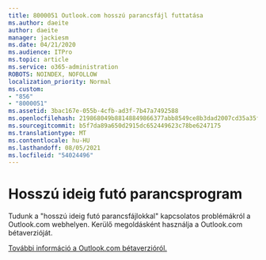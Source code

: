 ```yaml
---
title: 8000051 Outlook.com hosszú parancsfájl futtatása
ms.author: daeite
author: daeite
manager: jackiesm
ms.date: 04/21/2020
ms.audience: ITPro
ms.topic: article
ms.service: o365-administration
ROBOTS: NOINDEX, NOFOLLOW
localization_priority: Normal
ms.custom:
- "856"
- "8000051"
ms.assetid: 3bac167e-055b-4cfb-ad3f-7b47a7492588
ms.openlocfilehash: 219868049b88148849866377abb8549ce8b3dad2007cd35a35fc3dffcaa6ff83
ms.sourcegitcommit: b5f7da89a650d2915dc652449623c78be6247175
ms.translationtype: MT
ms.contentlocale: hu-HU
ms.lasthandoff: 08/05/2021
ms.locfileid: "54024496"
---
```

# <a name="long-running-script"></a>Hosszú ideig futó parancsprogram

Tudunk a "hosszú ideig futó parancsfájlokkal" kapcsolatos problémákról a Outlook.com webhelyen. Kerülő megoldásként használja a Outlook.com bétaverzióját.
  
[További információ a Outlook.com bétaverzióról.](https://support.office.com/article/40676ad0-c831-45ac-a023-5be633be798d?wt.mc_id=Office_Outlook_com_Alchemy)
  